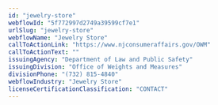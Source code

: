 ```yaml
---
id: "jewelry-store"
webflowId: "5f772997d2749a39599cf7e1"
urlSlug: "jewelry-store"
webflowName: "Jewelry Store"
callToActionLink: "https://www.njconsumeraffairs.gov/OWM"
callToActionText: ""
issuingAgency: "Department of Law and Public Safety"
issuingDivision: "Office of Weights and Measures"
divisionPhone: "(732) 815-4840"
webflowIndustry: "Jewelry Store"
licenseCertificationClassification: "CONTACT"
---
```

